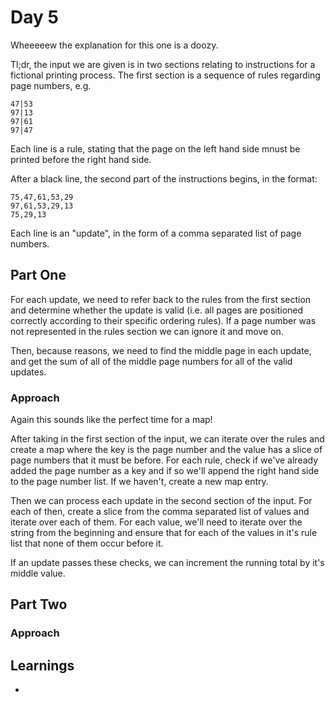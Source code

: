 # Day 5

Wheeeeew the explanation for this one is a doozy.

Tl;dr, the input we are given is in two sections relating to instructions for a fictional printing process. The first section is a sequence of rules regarding page numbers, e.g.
```
47|53
97|13
97|61
97|47
```
Each line is a rule, stating that the page on the left hand side mnust be printed before the right hand side.

After a black line, the second part of the instructions begins, in the format:
```
75,47,61,53,29
97,61,53,29,13
75,29,13
```
Each line is an "update", in the form of a comma separated list of page numbers.

## Part One

For each update, we need to refer back to the rules from the first section and determine whether the update is valid (i.e. all pages are positioned correctly according to their specific ordering rules). If a page number was not represented in the rules section we can ignore it and move on.

Then, because reasons, we need to find the middle page in each update, and get the sum of all of the middle page numbers for all of the valid updates.

### Approach

Again this sounds like the perfect time for a map!

After taking in the first section of the input, we can iterate over the rules and create a map where the key is the page number and the value has a slice of page numbers that it must be before. For each rule, check if we've already added the page number as a key and if so we'll append the right hand side to the page number list. If we haven't, create a new map entry.

Then we can process each update in the second section of the input. For each of then, create a slice from the comma separated list of values and iterate over each of them. For each value, we'll need to iterate over the string from the beginning and ensure that for each of the values in it's rule list that none of them occur before it.

If an update passes these checks, we can increment the running total by it's middle value.

## Part Two

### Approach

## Learnings

-

